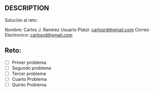 ## DESCRIPTION

Solución al reto:

Nombre: Carlos J. Ramirez
Usuario Platzi: carlosrd@gmail.com
Correo Electronico: carlosrd@gmail.com

## Reto:

- [ ] Primer problema
- [ ] Segundo problema
- [ ] Tercer problema
- [ ] Cuarto Problema
- [ ] Quinto Problema
